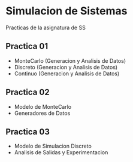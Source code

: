 Simulacion de Sistemas
==========

Practicas de la asignatura de SS

Practica 01
--------------------
+ MonteCarlo (Generacion y Analisis de Datos)
+ Discreto (Generacion y Analisis de Datos)
+ Continuo (Generacion y Analisis de Datos)

Practica 02
--------------------
+ Modelo de MonteCarlo
+ Generadores de Datos

Practica 03
--------------------
+ Modelo de Simulacion Discreto
+ Analisis de Salidas y Experimentacion
